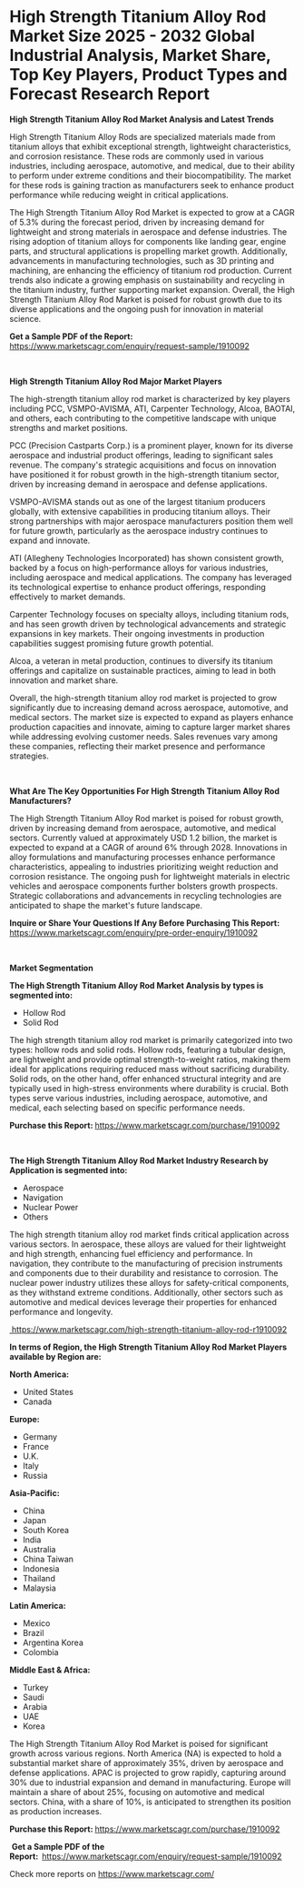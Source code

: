 <p><h1>High Strength Titanium Alloy Rod Market Size 2025 - 2032 Global Industrial Analysis, Market Share, Top Key Players, Product Types and Forecast Research Report</h1></p><p><strong>High Strength Titanium Alloy Rod Market Analysis and Latest Trends</strong></p>
<p><p>High Strength Titanium Alloy Rods are specialized materials made from titanium alloys that exhibit exceptional strength, lightweight characteristics, and corrosion resistance. These rods are commonly used in various industries, including aerospace, automotive, and medical, due to their ability to perform under extreme conditions and their biocompatibility. The market for these rods is gaining traction as manufacturers seek to enhance product performance while reducing weight in critical applications.</p><p>The High Strength Titanium Alloy Rod Market is expected to grow at a CAGR of 5.3% during the forecast period, driven by increasing demand for lightweight and strong materials in aerospace and defense industries. The rising adoption of titanium alloys for components like landing gear, engine parts, and structural applications is propelling market growth. Additionally, advancements in manufacturing technologies, such as 3D printing and machining, are enhancing the efficiency of titanium rod production. Current trends also indicate a growing emphasis on sustainability and recycling in the titanium industry, further supporting market expansion. Overall, the High Strength Titanium Alloy Rod Market is poised for robust growth due to its diverse applications and the ongoing push for innovation in material science.</p></p>
<p><strong>Get a Sample PDF of the Report:&nbsp;</strong> <a href="https://www.marketscagr.com/enquiry/request-sample/1910092?utm_campaign=2038&utm_medium=2&utm_source=Github&utm_content=ia&utm_term=04022025&utm_id=high-strength-titanium-alloy-rod">https://www.marketscagr.com/enquiry/request-sample/1910092</a></p>
<p>&nbsp;</p>
<p><strong>High Strength Titanium Alloy Rod Major Market Players</strong></p>
<p><p>The high-strength titanium alloy rod market is characterized by key players including PCC, VSMPO-AVISMA, ATI, Carpenter Technology, Alcoa, BAOTAI, and others, each contributing to the competitive landscape with unique strengths and market positions.</p><p>PCC (Precision Castparts Corp.) is a prominent player, known for its diverse aerospace and industrial product offerings, leading to significant sales revenue. The company's strategic acquisitions and focus on innovation have positioned it for robust growth in the high-strength titanium sector, driven by increasing demand in aerospace and defense applications.</p><p>VSMPO-AVISMA stands out as one of the largest titanium producers globally, with extensive capabilities in producing titanium alloys. Their strong partnerships with major aerospace manufacturers position them well for future growth, particularly as the aerospace industry continues to expand and innovate.</p><p>ATI (Allegheny Technologies Incorporated) has shown consistent growth, backed by a focus on high-performance alloys for various industries, including aerospace and medical applications. The company has leveraged its technological expertise to enhance product offerings, responding effectively to market demands.</p><p>Carpenter Technology focuses on specialty alloys, including titanium rods, and has seen growth driven by technological advancements and strategic expansions in key markets. Their ongoing investments in production capabilities suggest promising future growth potential.</p><p>Alcoa, a veteran in metal production, continues to diversify its titanium offerings and capitalize on sustainable practices, aiming to lead in both innovation and market share.</p><p>Overall, the high-strength titanium alloy rod market is projected to grow significantly due to increasing demand across aerospace, automotive, and medical sectors. The market size is expected to expand as players enhance production capacities and innovate, aiming to capture larger market shares while addressing evolving customer needs. Sales revenues vary among these companies, reflecting their market presence and performance strategies.</p></p>
<p>&nbsp;</p>
<p><strong>What Are The Key Opportunities For High Strength Titanium Alloy Rod Manufacturers?</strong></p>
<p><p>The High Strength Titanium Alloy Rod market is poised for robust growth, driven by increasing demand from aerospace, automotive, and medical sectors. Currently valued at approximately USD 1.2 billion, the market is expected to expand at a CAGR of around 6% through 2028. Innovations in alloy formulations and manufacturing processes enhance performance characteristics, appealing to industries prioritizing weight reduction and corrosion resistance. The ongoing push for lightweight materials in electric vehicles and aerospace components further bolsters growth prospects. Strategic collaborations and advancements in recycling technologies are anticipated to shape the market's future landscape.</p></p>
<p><strong>Inquire or Share Your Questions If Any Before Purchasing This Report:</strong> <a href="https://www.marketscagr.com/enquiry/pre-order-enquiry/1910092?utm_campaign=2038&utm_medium=2&utm_source=Github&utm_content=ia&utm_term=04022025&utm_id=high-strength-titanium-alloy-rod">https://www.marketscagr.com/enquiry/pre-order-enquiry/1910092</a></p>
<p>&nbsp;</p>
<p><strong>Market Segmentation</strong></p>
<p><strong>The High Strength Titanium Alloy Rod Market Analysis by types is segmented into:</strong></p>
<p><ul><li>Hollow Rod</li><li>Solid Rod</li></ul></p>
<p><p>The high strength titanium alloy rod market is primarily categorized into two types: hollow rods and solid rods. Hollow rods, featuring a tubular design, are lightweight and provide optimal strength-to-weight ratios, making them ideal for applications requiring reduced mass without sacrificing durability. Solid rods, on the other hand, offer enhanced structural integrity and are typically used in high-stress environments where durability is crucial. Both types serve various industries, including aerospace, automotive, and medical, each selecting based on specific performance needs.</p></p>
<p><strong>Purchase this Report:&nbsp;</strong><a href="https://www.marketscagr.com/purchase/1910092?utm_campaign=2038&utm_medium=2&utm_source=Github&utm_content=ia&utm_term=04022025&utm_id=high-strength-titanium-alloy-rod">https://www.marketscagr.com/purchase/1910092</a></p>
<p>&nbsp;</p>
<p><strong>The High Strength Titanium Alloy Rod Market Industry Research by Application is segmented into:</strong></p>
<p><ul><li>Aerospace</li><li>Navigation</li><li>Nuclear Power</li><li>Others</li></ul></p>
<p><p>The high strength titanium alloy rod market finds critical application across various sectors. In aerospace, these alloys are valued for their lightweight and high strength, enhancing fuel efficiency and performance. In navigation, they contribute to the manufacturing of precision instruments and components due to their durability and resistance to corrosion. The nuclear power industry utilizes these alloys for safety-critical components, as they withstand extreme conditions. Additionally, other sectors such as automotive and medical devices leverage their properties for enhanced performance and longevity.</p></p>
<p><a href="https://www.marketscagr.com/high-strength-titanium-alloy-rod-r1910092?utm_campaign=2038&utm_medium=2&utm_source=Github&utm_content=ia&utm_term=04022025&utm_id=high-strength-titanium-alloy-rod">&nbsp;https://www.marketscagr.com/high-strength-titanium-alloy-rod-r1910092</a></p>
<p><strong>In terms of Region, the High Strength Titanium Alloy Rod Market Players available by Region are:</strong></p>
<p>
    <p> <strong> North America: </strong>
        <ul>
            <li>United States</li>
            <li>Canada</li>
        </ul>
        </p> 
    <p> <strong> Europe: </strong>
        <ul>
            <li>Germany</li>
            <li>France</li>
            <li>U.K.</li>
            <li>Italy</li>
            <li>Russia</li>
        </ul>
        </p> 
    <p> <strong> Asia-Pacific: </strong>
        <ul>
            <li>China</li>
            <li>Japan</li>
            <li>South Korea</li>
            <li>India</li>
            <li>Australia</li>
            <li>China Taiwan</li>
            <li>Indonesia</li>
            <li>Thailand</li>
            <li>Malaysia</li>
        </ul>
        </p> 
    <p> <strong> Latin America: </strong>
        <ul>
            <li>Mexico</li>
            <li>Brazil</li>
            <li>Argentina Korea</li>
            <li>Colombia</li>
        </ul>
        </p> 
    <p> <strong> Middle East & Africa: </strong>
        <ul>
            <li>Turkey</li>
            <li>Saudi</li>
            <li>Arabia</li>
            <li>UAE</li>
            <li>Korea</li>
        </ul>
    </p>
    </p>
<p><p>The High Strength Titanium Alloy Rod Market is poised for significant growth across various regions. North America (NA) is expected to hold a substantial market share of approximately 35%, driven by aerospace and defense applications. APAC is projected to grow rapidly, capturing around 30% due to industrial expansion and demand in manufacturing. Europe will maintain a share of about 25%, focusing on automotive and medical sectors. China, with a share of 10%, is anticipated to strengthen its position as production increases.</p></p>
<p><strong>Purchase this Report: </strong><a href="https://www.marketscagr.com/purchase/1910092?utm_campaign=2038&utm_medium=2&utm_source=Github&utm_content=ia&utm_term=04022025&utm_id=high-strength-titanium-alloy-rod">https://www.marketscagr.com/purchase/1910092</a></p>
<p>&nbsp;<strong>Get a Sample PDF of the Report:&nbsp;&nbsp;</strong><a href="https://www.marketscagr.com/enquiry/request-sample/1910092?utm_campaign=2038&utm_medium=2&utm_source=Github&utm_content=ia&utm_term=04022025&utm_id=high-strength-titanium-alloy-rod">https://www.marketscagr.com/enquiry/request-sample/1910092</a></p>
<p><strong></strong></p>
<p>Check more reports on <a href="https://www.marketscagr.com/?utm_campaign=2038&utm_medium=2&utm_source=Github&utm_content=ia&utm_term=04022025&utm_id=high-strength-titanium-alloy-rod">https://www.marketscagr.com/</a></p>
